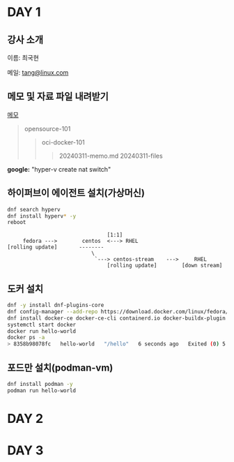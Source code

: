 # DAY 1

## 강사 소개

이름: 최국현

메일: tang@linux.com

## 메모 및 자료 파일 내려받기

[메모](https://github.com/tangt64/training_memos)
>opensource-101
>>oci-docker-101
>>>20240311-memo.md
>>>20240311-files

__google:__ "hyper-v create nat switch"


## 하이퍼브이 에이전트 설치(가상머신)

```bash
dnf search hyperv
dnf install hyperv* -y 
reboot 
```


```
                                [1:1]
     fedora --->        centos  <---> RHEL
[rolling update]       --------
                           \
                            `---> centos-stream    --->     RHEL
                                [rolling update]        [down stream]
```


## 도커 설치

```bash
dnf -y install dnf-plugins-core
dnf config-manager --add-repo https://download.docker.com/linux/fedora/docker-ce.repo
dnf install docker-ce docker-ce-cli containerd.io docker-buildx-plugin docker-compose-plugin
systemctl start docker
docker run hello-world
docker ps -a
> 8358b98078fc   hello-world   "/hello"   6 seconds ago   Exited (0) 5 seconds ago             pensive_merkle
```

## 포드만 설치(podman-vm)

```bash
dnf install podman -y
podman run hello-world
```
# DAY 2


# DAY 3